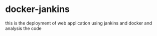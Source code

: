# docker-jankins
this is the deployment of web application using jankins and docker and analysis the code 
